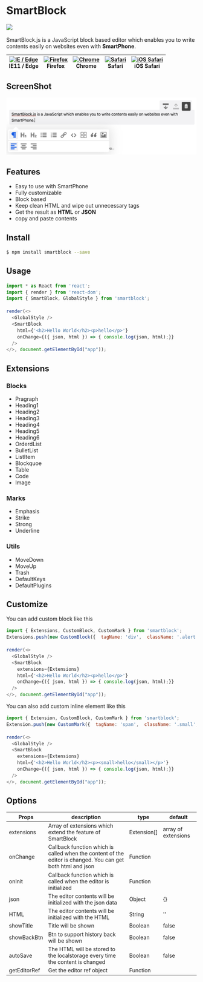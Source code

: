 # SmartBlock

![](https://github.com/appleple/smartblock/workflows/Node%20CI/badge.svg)

SmartBlock.js is a JavaScript block based editor which enables you to write contents easily on websites even with **SmartPhone**.

| [<img src="https://raw.githubusercontent.com/alrra/browser-logos/master/src/edge/edge_48x48.png" alt="IE / Edge" width="24px" height="24px" />](http://godban.github.io/browsers-support-badges/)</br>IE11 / Edge | [<img src="https://raw.githubusercontent.com/alrra/browser-logos/master/src/firefox/firefox_48x48.png" alt="Firefox" width="24px" height="24px" />](http://godban.github.io/browsers-support-badges/)</br>Firefox | [<img src="https://raw.githubusercontent.com/alrra/browser-logos/master/src/chrome/chrome_48x48.png" alt="Chrome" width="24px" height="24px" />](http://godban.github.io/browsers-support-badges/)</br>Chrome | [<img src="https://raw.githubusercontent.com/alrra/browser-logos/master/src/safari/safari_48x48.png" alt="Safari" width="24px" height="24px" />](http://godban.github.io/browsers-support-badges/)</br>Safari | [<img src="https://raw.githubusercontent.com/alrra/browser-logos/master/src/safari-ios/safari-ios_48x48.png" alt="iOS Safari" width="24px" height="24px" />](http://godban.github.io/browsers-support-badges/)</br>iOS Safari | 
| --------- | --------- | --------- | --------- | --------- | 

## ScreenShot

<img src="./screenshots/paragraph.png" />

## Features

*   Easy to use with SmartPhone
*   Fully customizable
*   Block based
*   Keep clean HTML and wipe out unnecessary tags
*   Get the result as **HTML** or **JSON**
*   copy and paste contents

## Install

```sh
$ npm install smartblock --save
```

## Usage

```js
import * as React from 'react';
import { render } from 'react-dom';
import { SmartBlock, GlobalStyle } from 'smartblock';

render(<>
  <GlobalStyle />
  <SmartBlock 
    html={'<h2>Hello World</h2><p>hello</p>'}
    onChange={({ json, html }) => { console.log(json, html);}}  
  />
</>, document.getElementById("app"));
```

## Extensions

### Blocks

- Pragraph
- Heading1
- Heading2
- Heading3
- Heading4
- Heading5
- Heading6
- OrderdList
- BulletList
- ListItem
- Blockquoe
- Table
- Code
- Image

### Marks

- Emphasis
- Strike
- Strong
- Underline

### Utils

- MoveDown
- MoveUp
- Trash
- DefaultKeys
- DefaultPlugins

## Customize

You can add custom block like this

```js
import { Extensions, CustomBlock, CustomMark } from 'smartblock';
Extensions.push(new CustomBlock({  tagName: 'div',  className: '.alert',  icon: <SomeIconComponent />});

render(<>
  <GlobalStyle />
  <SmartBlock 
    extensions={Extensions}
    html={'<h2>Hello World</h2><p>hello</p>'}
    onChange={({ json, html }) => { console.log(json, html);}}  
  />
</>, document.getElementById("app"));
```

You can also add custom inline element like this

```js
import { Extension, CustomBlock, CustomMark } from 'smartblock';
Extension.push(new CustomMark({  tagName: 'span',  className: '.small',  icon: <SomeIconComponent />});

render(<>
  <GlobalStyle />
  <SmartBlock 
    extensions={Extensions}
    html={'<h2>Hello World</h2><p><small>hello</small></p>'}
    onChange={({ json, html }) => { console.log(json, html);}}  
  />
</>, document.getElementById("app"));
```

## Options

| Props        | description                                                                                                 | type               | default                                                                                                                                                                                                                                                                                                                                                                 |
| ------------ | ----------------------------------------------------------------------------------------------------------- | ------------------ | ----------------------------------------------------------------------------------------------------------------------------------------------------------------------------------------------------------------------------------------------------------------------------------------------------------------------------------------------------------------------- |
| extensions   | Array of extensions which extend the feature of SmartBlock                                                  | Extension[] | array of extensions |
| onChange     | Callback function which is called when the content of the editor is changed. You can get both html and json | Function           |                                                                                                                                                                                                                                                                                                                                                                         |
| onInit       | Callback function which is called when the editor is initialized                                            | Function           |                                                                                                                                                                                                                                                                                                                                                                         |
| json         | The editor contents will be initialized with the json data                                                  | Object             | {}                                                                                                                                                                                                                                                                                                                                                                      |
| HTML         | The editor contents will be initialized with the HTML                                                       | String             | ''                                                                                                                                                                                                                                                                                                                                                                      |
| showTitle    | Title will be shown                                                                                         | Boolean            | false                                                                                                                                                                                                                                                                                                                                                                   |
| showBackBtn  | Btn to support history back will be shown                                                                   | Boolean            | false                                                                                                                                                                                                                                                                                                                                                                   |
| autoSave     | The HTML will be stored to the localstorage every time the content is changed                               | Boolean            | false                                                                                                                                                                                                                                                                                                                                                                   |
| getEditorRef | Get the editor ref object                                                                                   | Function           |                                                                                                                                                                                                                                                                                                                                                                         |
